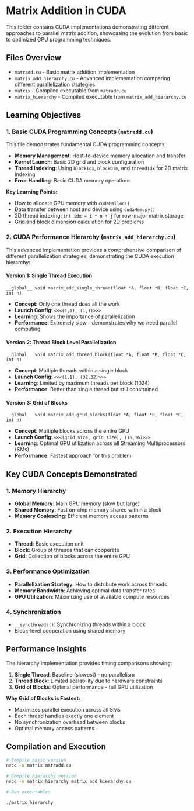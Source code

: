 # Matrix Addition in CUDA

This folder contains CUDA implementations demonstrating different approaches to parallel matrix addition, showcasing the evolution from basic to optimized GPU programming techniques.

## Files Overview

- `matradd.cu` - Basic matrix addition implementation
- `matrix_add_hierarchy.cu` - Advanced implementation comparing different parallelization strategies
- `matrix` - Compiled executable from `matradd.cu`
- `matrix_hierarchy` - Compiled executable from `matrix_add_hierarchy.cu`

## Learning Objectives

### 1. Basic CUDA Programming Concepts (`matradd.cu`)

This file demonstrates fundamental CUDA programming concepts:

- **Memory Management**: Host-to-device memory allocation and transfer
- **Kernel Launch**: Basic 2D grid and block configuration
- **Thread Indexing**: Using `blockIdx`, `blockDim`, and `threadIdx` for 2D matrix indexing
- **Error Handling**: Basic CUDA memory operations

**Key Learning Points:**
- How to allocate GPU memory with `cudaMalloc()`
- Data transfer between host and device using `cudaMemcpy()`
- 2D thread indexing: `int idx = i * n + j` for row-major matrix storage
- Grid and block dimension calculation for 2D problems

### 2. CUDA Performance Hierarchy (`matrix_add_hierarchy.cu`)

This advanced implementation provides a comprehensive comparison of different parallelization strategies, demonstrating the CUDA execution hierarchy:

#### Version 1: Single Thread Execution
```cuda
__global__ void matrix_add_single_thread(float *A, float *B, float *C, int n)
```
- **Concept**: Only one thread does all the work
- **Launch Config**: `<<<(1,1), (1,1)>>>`
- **Learning**: Shows the importance of parallelization
- **Performance**: Extremely slow - demonstrates why we need parallel computing

#### Version 2: Thread Block Level Parallelization
```cuda
__global__ void matrix_add_thread_block(float *A, float *B, float *C, int n)
```
- **Concept**: Multiple threads within a single block
- **Launch Config**: `<<<(1,1), (32,32)>>>`
- **Learning**: Limited by maximum threads per block (1024)
- **Performance**: Better than single thread but still constrained

#### Version 3: Grid of Blocks 
```cuda
__global__ void matrix_add_grid_blocks(float *A, float *B, float *C, int n)
```
- **Concept**: Multiple blocks across the entire GPU
- **Launch Config**: `<<<(grid_size, grid_size), (16,16)>>>`
- **Learning**: Optimal GPU utilization across all Streaming Multiprocessors (SMs)
- **Performance**: Fastest approach for this problem

## Key CUDA Concepts Demonstrated

### 1. Memory Hierarchy
- **Global Memory**: Main GPU memory (slow but large)
- **Shared Memory**: Fast on-chip memory shared within a block
- **Memory Coalescing**: Efficient memory access patterns

### 2. Execution Hierarchy
- **Thread**: Basic execution unit
- **Block**: Group of threads that can cooperate
- **Grid**: Collection of blocks across the entire GPU

### 3. Performance Optimization
- **Parallelization Strategy**: How to distribute work across threads
- **Memory Bandwidth**: Achieving optimal data transfer rates
- **GPU Utilization**: Maximizing use of available compute resources

### 4. Synchronization
- `__syncthreads()`: Synchronizing threads within a block
- Block-level cooperation using shared memory

## Performance Insights

The hierarchy implementation provides timing comparisons showing:

1. **Single Thread**: Baseline (slowest) - no parallelism
2. **Thread Block**: Limited scalability due to hardware constraints
3. **Grid of Blocks**: Optimal performance - full GPU utilization

**Why Grid of Blocks is Fastest:**
- Maximizes parallel execution across all SMs
- Each thread handles exactly one element
- No synchronization overhead between blocks
- Optimal memory access patterns

## Compilation and Execution

```bash
# Compile basic version
nvcc -o matrix matradd.cu

# Compile hierarchy version
nvcc -o matrix_hierarchy matrix_add_hierarchy.cu

# Run executables

./matrix_hierarchy
```





